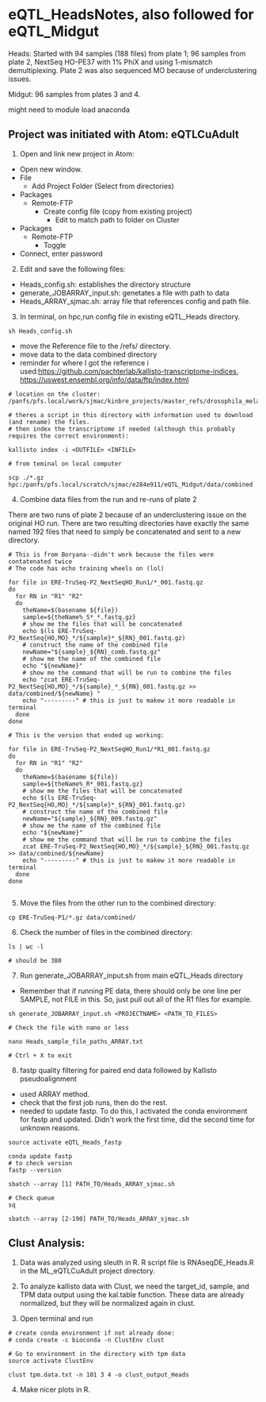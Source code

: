 # eQTL_HeadsNotes, also followed for eQTL_Midgut

Heads: Started with 94 samples (188 files) from plate 1; 96 samples from plate 2, NextSeq HO-PE37 with 1% PhiX and using 1-mismatch demultiplexing. Plate 2 was also sequenced MO because of underclustering issues.

Midgut: 96 samples from plates 3 and 4.

might need to module load anaconda

## Project was initiated with Atom: eQTLCuAdult

1. Open and link new project in Atom:
  * Open new window.
  * File
    * Add Project Folder (Select from directories)
  * Packages
    * Remote-FTP
      * Create config file (copy from existing project)
        * Edit to match path to folder on Cluster
  * Packages
    * Remote-FTP
      * Toggle
  * Connect, enter password

2. Edit and save the following files:
  * Heads_config.sh: establishes the directory structure
  * generate_JOBARRAY_input.sh: genetates a file with path to data
  * Heads_ARRAY_sjmac.sh: array file that references config and path file.

3. In terminal, on hpc,run config file in existing eQTL_Heads directory.

```
sh Heads_config.sh
```
  * move the Reference file to the /refs/ directory.
  * move data to the data combined directory
  * reminder for where I got the reference i used:https://github.com/pachterlab/kallisto-transcriptome-indices, https://uswest.ensembl.org/info/data/ftp/index.html
  
```
# location on the cluster:
/panfs/pfs.local/work/sjmac/kinbre_projects/master_refs/drosophila_melanogaster

# theres a script in this directory with information used to download (and rename) the files.
# then index the transcriptome if needed (although this probably requires the correct environment):

kallisto index -i <OUTFILE> <INFILE>
```
  
```
# from teminal on local computer

scp ./*.gz hpc:/panfs/pfs.local/scratch/sjmac/e284e911/eQTL_Midgut/data/combined
```

4. Combine data files from the run and re-runs of plate 2

There are two runs of plate 2 because of an underclustering issue on the original HO run. There are two resulting directories have exactly the same named 192 files that need to simply be concatenated and sent to a new directory. 

```
# This is from Boryana--didn't work because the files were contatenated twice
# The code has echo training wheels on (lol)

for file in ERE-TruSeq-P2_NextSeqHO_Run1/*_001.fastq.gz
do
  for RN in "R1" "R2"
  do
    theName=$(basename ${file})
    sample=${theName%_S*_*.fastq.gz}
    # show me the files that will be concatenated
    echo $(ls ERE-TruSeq-P2_NextSeq{HO,MO}_*/${sample}*_${RN}_001.fastq.gz)
    # construct the name of the combined file
    newName="${sample}_${RN}_comb.fastq.gz"
    # show me the name of the combined file
    echo "${newName}"
    # show me the command that will be run to combine the files
    echo "zcat ERE-TruSeq-P2_NextSeq{HO,MO}_*/${sample}_*_${RN}_001.fastq.gz >> data/combined/${newName} "
    echo "---------" # this is just to makew it more readable in terminal
  done
done

# This is the version that ended up working:

for file in ERE-TruSeq-P2_NextSeqHO_Run1/*R1_001.fastq.gz
do
  for RN in "R1" "R2"
  do
    theName=$(basename ${file})
    sample=${theName%_R*_001.fastq.gz}
    # show me the files that will be concatenated
    echo $(ls ERE-TruSeq-P2_NextSeq{HO,MO}_*/${sample}*_${RN}_001.fastq.gz)
    # construct the name of the combined file
    newName="${sample}_${RN}_009.fastq.gz"
    # show me the name of the combined file
    echo "${newName}"
    # show me the command that will be run to combine the files
    zcat ERE-TruSeq-P2_NextSeq{HO,MO}_*/${sample}_${RN}_001.fastq.gz >> data/combined/${newName}
    echo "---------" # this is just to makew it more readable in terminal
  done
done


```

5. Move the files from the other run to the combined directory:

```
cp ERE-TruSeq-P1/*.gz data/combined/

```

6. Check the number of files in the combined directory:

```
ls | wc -l

# should be 380
```

7. Run generate_JOBARRAY_input.sh from main eQTL_Heads directory
  * Remember that if running PE data, there should only be one line per SAMPLE, not FILE in this. So, just pull out all of the R1 files for example.

```
sh generate_JOBARRAY_input.sh <PROJECTNAME> <PATH_TO_FILES>

# Check the file with nano or less

nano Heads_sample_file_paths_ARRAY.txt

# Ctrl + X to exit
```

8. fastp quality filtering for paired end data followed by Kallisto pseudoalignment
 * used ARRAY method.
 * check that the first job runs, then do the rest.
 * needed to update fastp. To do this, I activated the conda environment for fastp and updated. Didn't work the first time, did the second time for unknown reasons.
 
 ```
 source activate eQTL_Heads_fastp
 
 conda update fastp
 # to check version
 fastp --version
 ```
 
```
sbatch --array [1] PATH_TO/Heads_ARRAY_sjmac.sh

# Check queue
sq

sbatch --array [2-190] PATH_TO/Heads_ARRAY_sjmac.sh
```

## Clust Analysis:

1. Data was analyzed using sleuth in R. R script file is RNAseqDE_Heads.R in the ML_eQTLCuAdult project directory.

2. To analyze kallisto data with Clust, we need the target_id, sample, and TPM data output using the kal.table function. These data are already normalized, but they will be normalized again in clust.

3. Open terminal and run

```
# create conda environment if not already done:
# conda create -c bioconda -n ClustEnv clust

# Go to environment in the directory with tpm data
source activate ClustEnv

clust tpm.data.txt -n 101 3 4 -o clust_output_Heads

```

4. Make nicer plots in R.


